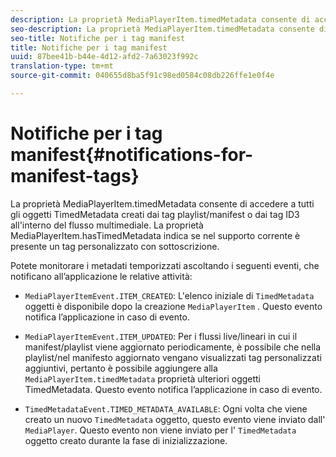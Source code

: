 ```yaml
---
description: La proprietà MediaPlayerItem.timedMetadata consente di accedere a tutti gli oggetti TimedMetadata creati dai tag playlist/manifest o dai tag ID3 all'interno del flusso multimediale. La proprietà MediaPlayerItem.hasTimedMetadata indica se nel supporto corrente è presente un tag personalizzato con sottoscrizione.
seo-description: La proprietà MediaPlayerItem.timedMetadata consente di accedere a tutti gli oggetti TimedMetadata creati dai tag playlist/manifest o dai tag ID3 all'interno del flusso multimediale. La proprietà MediaPlayerItem.hasTimedMetadata indica se nel supporto corrente è presente un tag personalizzato con sottoscrizione.
seo-title: Notifiche per i tag manifest
title: Notifiche per i tag manifest
uuid: 87bee41b-b44e-4d12-afd2-7a63023f992c
translation-type: tm+mt
source-git-commit: 040655d8ba5f91c98ed0584c08db226ffe1e0f4e

---
```



# Notifiche per i tag manifest{#notifications-for-manifest-tags}

La proprietà MediaPlayerItem.timedMetadata consente di accedere a tutti gli oggetti TimedMetadata creati dai tag playlist/manifest o dai tag ID3 all&#39;interno del flusso multimediale. La proprietà MediaPlayerItem.hasTimedMetadata indica se nel supporto corrente è presente un tag personalizzato con sottoscrizione.

Potete monitorare i metadati temporizzati ascoltando i seguenti eventi, che notificano all’applicazione le relative attività:

* `MediaPlayerItemEvent.ITEM_CREATED`: L&#39;elenco iniziale di `TimedMetadata` oggetti è disponibile dopo la creazione `MediaPlayerItem` . Questo evento notifica l’applicazione in caso di evento.

* `MediaPlayerItemEvent.ITEM_UPDATED`: Per i flussi live/lineari in cui il manifest/playlist viene aggiornato periodicamente, è possibile che nella playlist/nel manifesto aggiornato vengano visualizzati tag personalizzati aggiuntivi, pertanto è possibile aggiungere alla `MediaPlayerItem.timedMetadata` proprietà ulteriori oggetti TimedMetadata. Questo evento notifica l’applicazione in caso di evento.

* `TimedMetadataEvent.TIMED_METADATA_AVAILABLE`: Ogni volta che viene creato un nuovo `TimedMetadata` oggetto, questo evento viene inviato dall&#39; `MediaPlayer`. Questo evento non viene inviato per l&#39; `TimedMetadata` oggetto creato durante la fase di inizializzazione.

